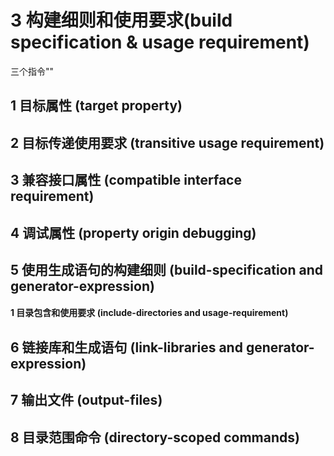 # 3 构建细则和使用要求(build specification & usage requirement)
三个指令""
























## 1 目标属性 (target property)
## 2 目标传递使用要求 (transitive usage requirement)
## 3 兼容接口属性 (compatible interface requirement)
## 4 调试属性 (property origin debugging)
## 5 使用生成语句的构建细则 (build-specification and generator-expression)
#### 1 目录包含和使用要求 (include-directories and usage-requirement)
## 6 链接库和生成语句 (link-libraries and generator-expression)
## 7 输出文件 (output-files)
## 8 目录范围命令 (directory-scoped commands)
